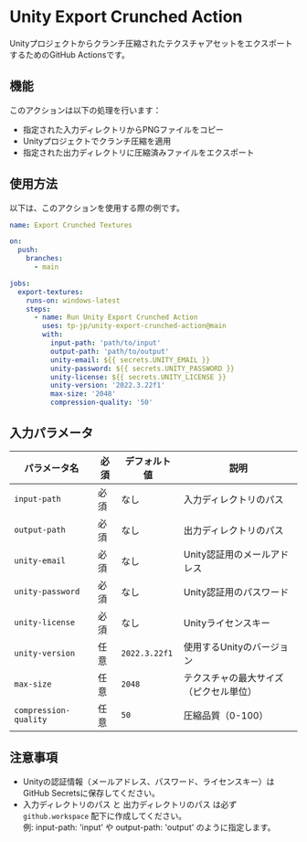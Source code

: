 # Unity Export Crunched Action

Unityプロジェクトからクランチ圧縮されたテクスチャアセットをエクスポートするためのGitHub Actionsです。

## 機能
このアクションは以下の処理を行います：
- 指定された入力ディレクトリからPNGファイルをコピー
- Unityプロジェクトでクランチ圧縮を適用
- 指定された出力ディレクトリに圧縮済みファイルをエクスポート

## 使用方法

以下は、このアクションを使用する際の例です。

```yaml
name: Export Crunched Textures

on:
  push:
    branches:
      - main

jobs:
  export-textures:
    runs-on: windows-latest
    steps:
      - name: Run Unity Export Crunched Action
        uses: tp-jp/unity-export-crunched-action@main
        with:
          input-path: 'path/to/input'
          output-path: 'path/to/output'
          unity-email: ${{ secrets.UNITY_EMAIL }}
          unity-password: ${{ secrets.UNITY_PASSWORD }}
          unity-license: ${{ secrets.UNITY_LICENSE }}
          unity-version: '2022.3.22f1'
          max-size: '2048'
          compression-quality: '50'
```

## 入力パラメータ

| パラメータ名            | 必須  | デフォルト値       | 説明                                                                 |
|-------------------------|-------|-------------------|----------------------------------------------------------------------|
| `input-path`           | 必須  | なし              | 入力ディレクトリのパス                                              |
| `output-path`          | 必須  | なし              | 出力ディレクトリのパス                                              |
| `unity-email`          | 必須  | なし              | Unity認証用のメールアドレス                                         |
| `unity-password`       | 必須  | なし              | Unity認証用のパスワード                                             |
| `unity-license`        | 必須  | なし              | Unityライセンスキー                                                 |
| `unity-version`        | 任意  | `2022.3.22f1`     | 使用するUnityのバージョン                                           |
| `max-size`             | 任意  | `2048`            | テクスチャの最大サイズ（ピクセル単位）                              |
| `compression-quality`  | 任意  | `50`              | 圧縮品質（0-100）                                                   |

## 注意事項
- Unityの認証情報（メールアドレス、パスワード、ライセンスキー）はGitHub Secretsに保存してください。
- 入力ディレクトリのパス と 出力ディレクトリのパス は必ず `github.workspace` 配下に作成してください。  
  例: input-path: 'input' や output-path: 'output' のように指定します。
